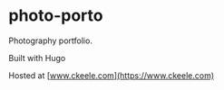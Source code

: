 # photo-porto
Photography portfolio.

Built with Hugo

Hosted at [www.ckeele.com](https://www.ckeele.com)
